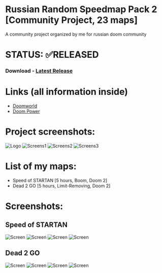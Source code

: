 # Russian Random Speedmap Pack 2 [Community Project, 23 maps]

A community project organized by me for russian doom community

# STATUS: ✅RELEASED

### Download - [Latest Release](https://github.com/dron12261games/CPL-RRSP2/releases/download/v1/RRSP2.zip)

# Links (all information inside)
- [Doomworld](https://www.doomworld.com/forum/topic/142098-russian-random-speedmap-pack-2-23-new-interesting-maps-happy-birthday-doom/)
- [Doom Power](http://i.iddqd.ru/viewtopic.php?p=136679#136679)

# Project screenshots:
![Logo](./screens/1.png)
![Screens1](./screens/2.png)
![Screens2](./screens/3.png)
![Screens3](./screens/4.png)

# List of my maps:
- Speed of STARTAN [5 hours, Boom, Doom 2]
- Dead 2 GO [5 hours, Limit-Rem﻿oving, Doom 2]

# Screenshots:

## Speed of STARTAN
![Screen](./screens/5.png)
![Screen](./screens/6.png)
![Screen](./screens/7.png)
![Screen](./screens/8.png)

## Dead 2 GO
![Screen](./screens/9.png)
![Screen](./screens/10.png)
![Screen](./screens/11.png)
![Screen](./screens/12.png)
